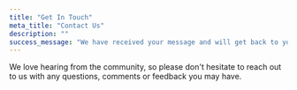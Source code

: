 ```yaml
---
title: "Get In Touch"
meta_title: "Contact Us"
description: ""
success_message: "We have received your message and will get back to you soon"
---
```


We love hearing from the community, so please don't hesitate to reach out to us with any questions, comments or feedback you may have.
